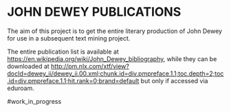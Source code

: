 # JOHN DEWEY PUBLICATIONS

The aim of this project is to get the entire literary production of John Dewey for use in a subsequent text mining project.

The entire publication list is available at https://en.wikipedia.org/wiki/John_Dewey_bibliography, while they can be downloaded at  http://pm.nlx.com/xtf/view?docId=dewey_ii/dewey_ii.00.xml;chunk.id=div.pmpreface.1.1;toc.depth=2;toc.id=div.pmpreface.1.1;hit.rank=0;brand=default but only if accessed via eduroam.

#work_in_progress
